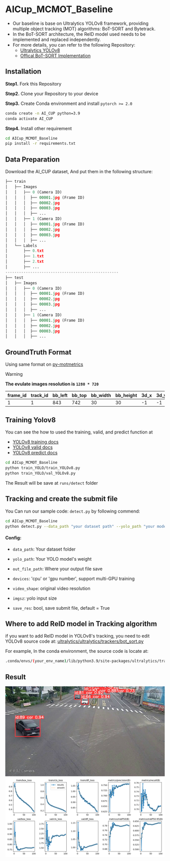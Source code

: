 # AICup_MCMOT_Baseline
- Our baseline is base on Ultralytics YOLOv8 framework, providing multiple object tracking (MOT) algorithms: BoT-SORT and Bytetrack. 
- In the BoT-SORT architecture, the ReID model used needs to be implemented and replaced independently. 
- For more details, you can refer to the following Repository: 
    - [Ultralytics YOLOv8](https://github.com/ultralytics/ultralytics)
    - [Offical BoT-SORT Implementation](https://github.com/NirAharon/BoT-SORT)

## Installation
**Step1.** Fork this Repository

**Step2.** Clone your Repository to your device

**Step3.** Create Conda environment and install `pytorch >= 2.0`
```bash
conda create -n AI_CUP python=3.9
conda activate AI_CUP
```

**Step4.** Install other requirement
```bash
cd AICup_MCMOT_Baseline
pip install -r requirements.txt
```

## Data Preparation
Download the AI_CUP dataset, And put them in the following structure:
```python
├── train
│   ├── Images
│   │   ├── 0 (Camera ID)
│   │   │  ├── 00001.jpg (Frame ID)
│   │   │  ├── 00002.jpg
│   │   │  ├── 00003.jpg
│   │   │  ├── ...
│   │   ├── 1 (Camera ID)
│   │   │  ├── 00001.jpg (Frame ID)
│   │   │  ├── 00002.jpg
│   │   │  ├── 00003.jpg
│   │   │  ├── ...
│   └── Labels
│       ├── 0.txt
│       ├── 1.txt
│       ├── 2.txt
│       ├── ...
--------------------------------------------------
├── test
│   ├── Images
│   │   ├── 0 (Camera ID)
│   │   │  ├── 00001.jpg (Frame ID)
│   │   │  ├── 00002.jpg
│   │   │  ├── 00003.jpg
│   │   │  ├── ...
│   │   ├── 1 (Camera ID)
│   │   │  ├── 00001.jpg (Frame ID)
│   │   │  ├── 00002.jpg
│   │   │  ├── 00003.jpg
│   │   │  ├── ...
```

## GroundTruth Format
Using same format on [py-motmetrics](https://github.com/cheind/py-motmetrics)

> [!WARNING]
> **The evulate images resolution is `1280 * 720`**

frame_id| track_id | bb_left|  bb_top | bb_width |bb_height|3d_x|3d_y|3d_z|
--------| -------- | -------| --------| ---------|-------- |----|----|----|
1       |1         |843     |742      | 30       |30       |-1  |-1  |-1  |

## Training Yolov8
You can see the how to used the training, valid, and predict function at 
- [YOLOv8 training docs](https://docs.ultralytics.com/zh/modes/train/#train-settings)
- [YOLOv8 valid docs](https://docs.ultralytics.com/zh/modes/val/)
- [YOLOv8 predict docs](https://docs.ultralytics.com/zh/modes/predict/)

```bash
cd AICup_MCMOT_Baseline
python train_YOLO/train_YOLOv8.py
python train_YOLO/val_YOLOv8.py
```

The Result will be save at `runs/detect` folder

## Tracking and create the submit file

You Can run our sample code: `detect.py` by following commend:
```bash
cd AICup_MCMOT_Baseline
python detect.py --data_path "your dataset path" --yolo_path "your model weight path" --devices "0, 1"
```

#### Config:
- `data_path`: Your dataset folder

- `yolo_path`: Your YOLO model's weight

- `out_file_path`: Where your output file save

- `devices`: 'cpu' or 'gpu number', support multi-GPU training

- `video_shape`: original video resolution

- `imgsz`: yolo input size

- `save_res`: bool, save submit file, default = True

## Where to add ReID model in Tracking algorithm
if you want to add ReID model in YOLOv8's tracking, you need to edit YOLOv8 source code at:
[ultralytics/ultralytics/trackers/bot_sort.py](https://github.com/ultralytics/ultralytics/blob/af6c02c39be4ee30e0119cc24468912257a3b529/ultralytics/trackers/bot_sort.py#L160)

For example, In the conda environment, the source code is locate at:
```bash
.conda/envs/(your_env_name)/lib/python3.9/site-packages/ultralytics/trackers/bot_sort.py
```

## Result
![](demo_pic/00040.jpg)
![](demo_pic/results.png)
